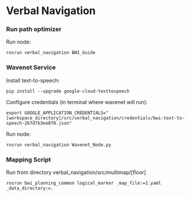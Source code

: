 # Verbal Navigation
### Run path optimizer
Run node:

`rosrun verbal_navigation BWI_Guide`


### Wavenet Service
Install text-to-speech:

`pip install --upgrade google-cloud-texttospeech`

Configure credentials (in terminal where wavenet will run):

`export GOOGLE_APPLICATION_CREDENTIALS="[workspace_directory]/src/verbal_navigation/credentials/bwi-text-to-speech-267d7b3ee8f0.json"`

Run node:

`rosrun verbal_navigation Wavenet_Node.py`

### Mapping Script
Run from directory verbal_navigation/src/multimap/[floor]

`rosrun bwi_planning_common logical_marker _map_file:=2.yaml _data_directory:=.`
